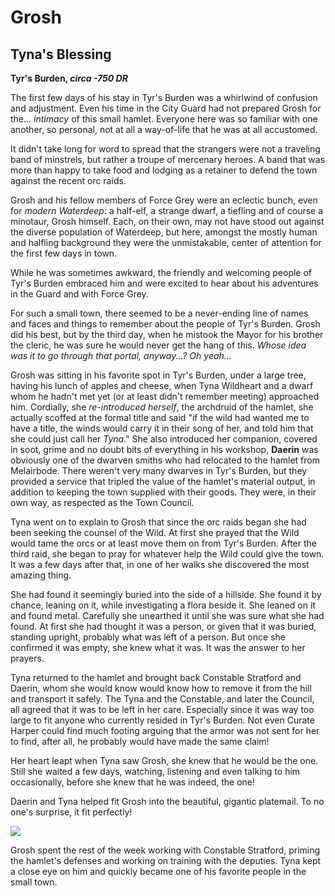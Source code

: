# Grosh

## Tyna's Blessing
**Tyr's Burden, *circa -750 DR***

The first few days of his stay in Tyr's Burden was a whirlwind of confusion and adjustment. Even his time in the City Guard had not prepared Grosh for the... *intimacy* of this small hamlet. Everyone here was so familiar with one another, so personal, not at all a way-of-life that he was at all accustomed.

It didn't take long for word to spread that the strangers were not a traveling band of minstrels, but rather a troupe of mercenary heroes. A band that was more than happy to take food and lodging as a retainer to defend the town against the recent orc raids.

Grosh and his fellow members of Force Grey were an eclectic bunch, even for *modern Waterdeep*: a half-elf, a strange dwarf, a tiefling and of course a minotaur, Grosh himself. Each, on their own, may not have stood out against the diverse population of Waterdeep, but here, amongst the mostly human and halfling background they were the unmistakable, center of attention for the first few days in town. 

While he was sometimes awkward, the friendly and welcoming people of Tyr's Burden embraced him and were excited to hear about his adventures in the Guard and with Force Grey. 

For such a small town, there seemed to be a never-ending line of names and faces and things to remember about the people of Tyr's Burden. Grosh did his best, but by the third day, when he mistook the Mayor for his brother the cleric, he was sure he would never get the hang of this. *Whose idea was it to go through that portal, anyway...? Oh yeah...*

Grosh was sitting in his favorite spot in Tyr's Burden, under a large tree, having his lunch of apples and cheese, when Tyna Wildheart and a dwarf whom he hadn't met yet (or at least didn't remember meeting) approached him. Cordially, she *re-introduced herself*, the archdruid of the hamlet, she actually scoffed at the formal title and said "if the wild had wanted me to have a title, the winds would carry it in their song of her, and told him that she could just call her *Tyna*." She also introduced her companion, covered in soot, grime and no doubt bits of everything in his workshop, **Daerin** was obviously one of the dwarven smiths who had relocated to the hamlet from Melairbode. There weren't very many dwarves in Tyr's Burden, but they provided a service that tripled the value of the hamlet's material output, in addition to keeping the town supplied with their goods. They were, in their own way, as respected as the Town Council.

Tyna went on to explain to Grosh that since the orc raids began she had been seeking the counsel of the Wild. At first she prayed that the Wild would tame the orcs or at least move them on from Tyr's Burden. After the third raid, she began to pray for whatever help the Wild could give the town. It was a few days after that, in one of her walks she discovered the most amazing thing. 


She had found it seemingly buried into the side of a hillside. She found it by chance, leaning on it, while investigating a flora beside it. She leaned on it and found metal. Carefully she unearthed it until she was sure what she had found. At first she had thought it was a person, or given that it was buried, standing upright, probably what was left of a person. But once she confirmed it was empty, she knew what it was. It was the answer to her prayers.

Tyna returned to the hamlet and brought back Constable Stratford and Daerin, whom she would know would know how to remove it from the hill and transport it safely. The Tyna and the Constable, and later the Council, all agreed that it was to be left in her care. Especially since it was way too large to fit anyone who currently resided in Tyr's Burden. Not even Curate Harper could find much footing arguing that the armor was not sent for her to find, after all, he probably would have made the same claim!

Her heart leapt when Tyna saw Grosh, she knew that he would be the one. Still she waited a few days, watching, listening and even talking to him occasionally, before she knew that he was indeed, the one!

Daerin and Tyna helped fit Grosh into the beautiful, gigantic platemail. To no one's surprise, it fit perfectly! 

![](https://i.imgur.com/CQFmoO0.jpg)

Grosh spent the rest of the week working with Constable Stratford, priming the hamlet's defenses and working on training with the deputies. Tyna kept a close eye on him and quickly became one of his favorite people in the small town.

